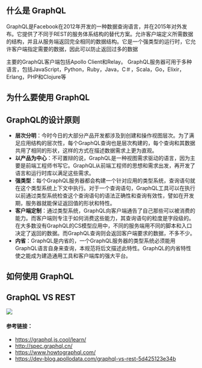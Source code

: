 ## 什么是 GraphQL

GraphQL是Facebook在2012年开发的一种数据查询语言，并在2015年对外发布。它提供了不同于REST的服务体系结构的替代方案。允许客户端定义所需数据的结构，并且从服务端返回完全相同的数据结构。它是一个强类型的运行时，它允许客户端指定需要的数据，因此可以防止返回过多的数据

主要的GraphQL客户端包括Apollo Client和Relay。 GraphQL服务器可用于多种语言，包括JavaScript，Python，Ruby，Java，C＃，Scala，Go，Elixir，Erlang，PHP和Clojure等

## 为什么要使用 GraphQL



## GraphQL的设计原则

- **层次分明**：今时今日的大部分产品开发都涉及到创建和操作视图层次。为了满足应用结构的层次性，每个GraphQL查询也是层次构建的，每个查询和其数据共用了相同的形状，这样的方式在描述数据需求上更为直观。
- **以产品为中心**：不可置辩的说，GraphQL是一种视图需求驱动的语言，因为主要是前端工程师书写它。GraphQL从前端工程师的思想和需求出发，再开发了语言和运行时库以满足这些需求。
- **强类型**：每个GraphQL服务器都会构建一个针对应用的类型系统，查询语句就在这个类型系统上下文中执行。对于一个查询语句，GraphQL工具可以在执行以前通过类型系统检查这个查询语句的语法正确性和查询有效性，譬如在开发期，服务器就能保证返回值的形状和特性。
- **客户端定制**：通过类型系统，GraphQL向客户端通告了自己那些可以被消费的能力。而客户端则专注于如何消费这些能力，其查询语句的粒度是字段级的。在大多数没有GraphQL的CS模型应用中，不同的服务端用不同的脚本和入口决定了返回的数据。而GraphQL查询则会返回客户端要求的数据，不多不少。
- **内省**：GraphQL是内省的，一个GraphQL服务器的类型系统必须能用GraphQL语言自身来查询，本规范将后文描述此特性。GraphQL的内省特性使之能成为建造通用工具和客户端库的强大平台。

## 如何使用 GraphQL

## GraphQL VS REST

![](C:\Users\sz08\Pictures\1_fKhxPG5PQ55kDika_UVukw.png)



####   参考链接：

- https://graphql.js.cool/learn/
- http://spec.graphql.cn/
- https://www.howtographql.com/
- https://dev-blog.apollodata.com/graphql-vs-rest-5d425123e34b

